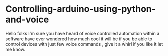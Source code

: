 # Controlling-arduino-using-python-and-voice
Hello folks I'm sure you have heard of voice controlled automation within a software have ever wondered how much cool it will be if you be able to control devices with just few voice commands , give it a whirl if you like it let me know.
